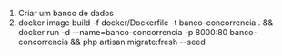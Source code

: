 1. Criar um banco de dados
2. docker image build -f docker/Dockerfile -t banco-concorrencia . && docker run -d --name=banco-concorrencia -p 8000:80 banco-concorrencia && php artisan migrate:fresh --seed
